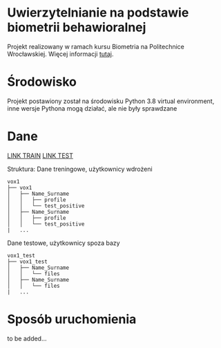 # Uwierzytelnianie na podstawie biometrii behawioralnej

Projekt realizowany w ramach kursu Biometria na Politechnice Wrocławskiej. Więcej informacji [tutaj](https://www.syga.ai.pwr.edu.pl/courses/bio/P2.pdf).


# Środowisko

Projekt postawiony został na środowisku Python 3.8 virtual environment, inne wersje Pythona mogą działać, ale nie były sprawdzane

# Dane

[LINK TRAIN](https://drive.google.com/file/d/1Lgv1oxXlzoDudMPcmbfjX0-C8nIB7Bm7/view?usp=sharing)
[LINK TEST](https://drive.google.com/file/d/11mO9XGT7M_66HTFQu1PNLSDoKk-e0xrw/view?usp=sharing)

Struktura:
Dane treningowe, użytkownicy wdrożeni

```
vox1
├── vox1
│   ├── Name_Surname
│   │   ├── profile
│   │   └── test_positive
│   ├── Name_Surname
│   │   ├── profile
│   │   └── test_positive
|   ...
```

Dane testowe, użytkownicy spoza bazy
```
vox1_test
├── vox1_test
│   ├── Name_Surname
│   │   └── files
│   ├── Name_Surname
│   │   └── files
|   ...
```

# Sposób uruchomienia

to be added...
